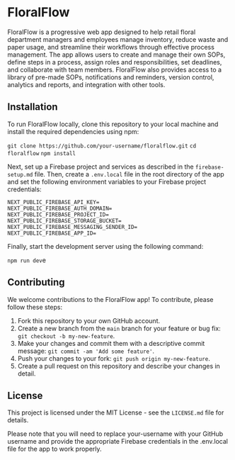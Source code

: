 # FloralFlow

FloralFlow is a progressive web app designed to help retail floral department managers and employees manage inventory, reduce waste and paper usage, and streamline their workflows through effective process management. The app allows users to create and manage their own SOPs, define steps in a process, assign roles and responsibilities, set deadlines, and collaborate with team members. FloralFlow also provides access to a library of pre-made SOPs, notifications and reminders, version control, analytics and reports, and integration with other tools.

## Installation

To run FloralFlow locally, clone this repository to your local machine and install the required dependencies using npm:

`git clone https://github.com/your-username/floralflow.git`
`cd floralflow`
`npm install`

Next, set up a Firebase project and services as described in the `firebase-setup.md` file. Then, create a `.env.local` file in the root directory of the app and set the following environment variables to your Firebase project credentials:

```
NEXT_PUBLIC_FIREBASE_API_KEY=
NEXT_PUBLIC_FIREBASE_AUTH_DOMAIN=
NEXT_PUBLIC_FIREBASE_PROJECT_ID=
NEXT_PUBLIC_FIREBASE_STORAGE_BUCKET=
NEXT_PUBLIC_FIREBASE_MESSAGING_SENDER_ID=
NEXT_PUBLIC_FIREBASE_APP_ID=
```

Finally, start the development server using the following command:

`npm run dev`e

## Contributing

We welcome contributions to the FloralFlow app! To contribute, please follow these steps:

1. Fork this repository to your own GitHub account.
2. Create a new branch from the `main` branch for your feature or bug fix: `git checkout -b my-new-feature`.
3. Make your changes and commit them with a descriptive commit message: `git commit -am 'Add some feature'`.
4. Push your changes to your fork: `git push origin my-new-feature`.
5. Create a pull request on this repository and describe your changes in detail.

## License

This project is licensed under the MIT License - see the `LICENSE.md` file for details.

Please note that you will need to replace your-username with your GitHub username and provide the appropriate Firebase credentials in the .env.local file for the app to work properly.
